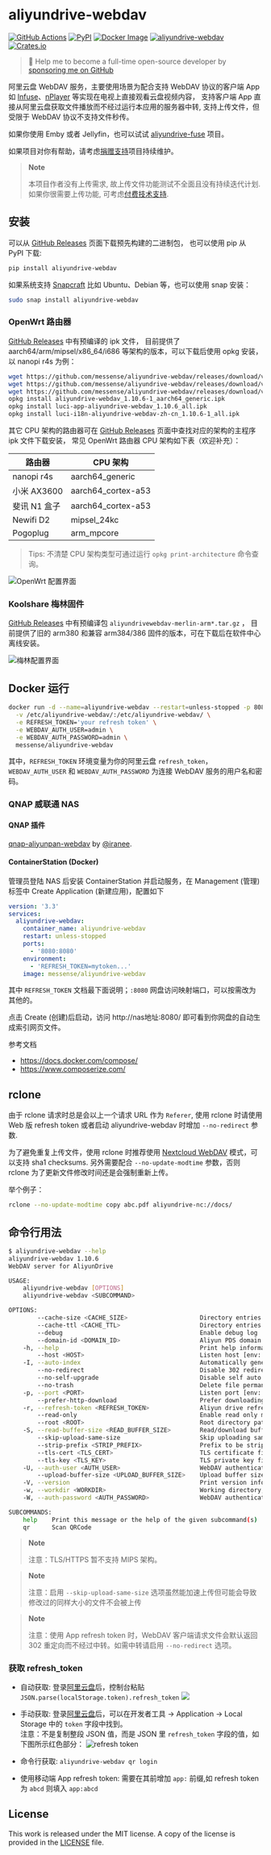 # aliyundrive-webdav

[![GitHub Actions](https://github.com/messense/aliyundrive-webdav/workflows/CI/badge.svg)](https://github.com/messense/aliyundrive-webdav/actions?query=workflow%3ACI)
[![PyPI](https://img.shields.io/pypi/v/aliyundrive-webdav.svg)](https://pypi.org/project/aliyundrive-webdav)
[![Docker Image](https://img.shields.io/docker/pulls/messense/aliyundrive-webdav.svg?maxAge=2592000)](https://hub.docker.com/r/messense/aliyundrive-webdav/)
[![aliyundrive-webdav](https://snapcraft.io/aliyundrive-webdav/badge.svg)](https://snapcraft.io/aliyundrive-webdav)
[![Crates.io](https://img.shields.io/crates/v/aliyundrive-webdav.svg)](https://crates.io/crates/aliyundrive-webdav)

> 🚀 Help me to become a full-time open-source developer by [sponsoring me on GitHub](https://github.com/sponsors/messense)

阿里云盘 WebDAV 服务，主要使用场景为配合支持 WebDAV 协议的客户端 App 如 [Infuse](https://firecore.com/infuse)、[nPlayer](https://nplayer.com)
等实现在电视上直接观看云盘视频内容， 支持客户端 App 直接从阿里云盘获取文件播放而不经过运行本应用的服务器中转, 支持上传文件，但受限于 WebDAV 协议不支持文件秒传。

如果你使用 Emby 或者 Jellyfin，也可以试试 [aliyundrive-fuse](https://github.com/messense/aliyundrive-fuse) 项目。

如果项目对你有帮助，请考虑[捐赠支持](https://github.com/messense/aliyundrive-webdav/discussions/126)项目持续维护。

> **Note**
>
> 本项目作者没有上传需求, 故上传文件功能测试不全面且没有持续迭代计划.
> 如果你很需要上传功能, 可考虑[付费技术支持](https://github.com/messense/aliyundrive-webdav/discussions/442).

## 安装

可以从 [GitHub Releases](https://github.com/messense/aliyundrive-webdav/releases) 页面下载预先构建的二进制包， 也可以使用 pip 从 PyPI 下载:

```bash
pip install aliyundrive-webdav
```

如果系统支持 [Snapcraft](https://snapcraft.io) 比如 Ubuntu、Debian 等，也可以使用 snap 安装：

```bash
sudo snap install aliyundrive-webdav
```

### OpenWrt 路由器

[GitHub Releases](https://github.com/messense/aliyundrive-webdav/releases) 中有预编译的 ipk 文件， 目前提供了
aarch64/arm/mipsel/x86_64/i686 等架构的版本，可以下载后使用 opkg 安装，以 nanopi r4s 为例：

```bash
wget https://github.com/messense/aliyundrive-webdav/releases/download/v1.10.6/aliyundrive-webdav_1.10.6-1_aarch64_generic.ipk
wget https://github.com/messense/aliyundrive-webdav/releases/download/v1.10.6/luci-app-aliyundrive-webdav_1.10.6_all.ipk
wget https://github.com/messense/aliyundrive-webdav/releases/download/v1.10.6/luci-i18n-aliyundrive-webdav-zh-cn_1.10.6-1_all.ipk
opkg install aliyundrive-webdav_1.10.6-1_aarch64_generic.ipk
opkg install luci-app-aliyundrive-webdav_1.10.6_all.ipk
opkg install luci-i18n-aliyundrive-webdav-zh-cn_1.10.6-1_all.ipk
```

其它 CPU 架构的路由器可在 [GitHub Releases](https://github.com/messense/aliyundrive-webdav/releases) 页面中查找对应的架构的主程序 ipk 文件下载安装， 常见
OpenWrt 路由器 CPU 架构如下表（欢迎补充）：

|      路由器     |        CPU 架构       |
|----------------|----------------------|
| nanopi r4s     | aarch64_generic      |
| 小米 AX3600     | aarch64_cortex-a53  |
| 斐讯 N1 盒子    | aarch64_cortex-a53   |
| Newifi D2      | mipsel_24kc          |
| Pogoplug       | arm_mpcore           |

> Tips: 不清楚 CPU 架构类型可通过运行 `opkg print-architecture` 命令查询。

![OpenWrt 配置界面](./doc/openwrt.png)

### Koolshare 梅林固件

[GitHub Releases](https://github.com/messense/aliyundrive-webdav/releases) 中有预编译包 `aliyundrivewebdav-merlin-arm*.tar.gz`
， 目前提供了旧的 arm380 和兼容 arm384/386 固件的版本，可在下载后在软件中心离线安装。

![梅林配置界面](./doc/merlin.png)

## Docker 运行

```bash
docker run -d --name=aliyundrive-webdav --restart=unless-stopped -p 8080:8080 \
  -v /etc/aliyundrive-webdav/:/etc/aliyundrive-webdav/ \
  -e REFRESH_TOKEN='your refresh token' \
  -e WEBDAV_AUTH_USER=admin \
  -e WEBDAV_AUTH_PASSWORD=admin \
  messense/aliyundrive-webdav
```

其中，`REFRESH_TOKEN` 环境变量为你的阿里云盘 `refresh_token`，`WEBDAV_AUTH_USER`
和 `WEBDAV_AUTH_PASSWORD` 为连接 WebDAV 服务的用户名和密码。

### QNAP 威联通 NAS

#### QNAP 插件

[qnap-aliyunpan-webdav](https://github.com/iranee/qnap-aliyunpan-webdav) by
[@iranee](https://github.com/iranee).

#### ContainerStation (Docker)

管理员登陆 NAS 后安装 ContainerStation 并启动服务，在 Management (管理) 标签中 Create Application (新建应用)，配置如下

```yaml
version: '3.3'
services:
  aliyundrive-webdav:
    container_name: aliyundrive-webdav
    restart: unless-stopped
    ports:
      - '8080:8080'
    environment:
      - 'REFRESH_TOKEN=mytoken...'
    image: messense/aliyundrive-webdav
```

其中 `REFRESH_TOKEN` 文档最下面说明；`:8080` 网盘访问映射端口，可以按需改为其他的。

点击 Create (创建)后启动，访问 http://nas地址:8080/ 即可看到你网盘的自动生成索引网页文件。

参考文档

- https://docs.docker.com/compose/
- https://www.composerize.com/

## rclone

由于 rclone 请求时总是会以上一个请求 URL 作为 `Referer`, 使用 rclone 时请使用 Web 版 refresh token 或者启动 aliyundrive-webdav 时增加 `--no-redirect` 参数.

为了避免重复上传文件，使用 rclone 时推荐使用 [Nextcloud WebDAV](https://rclone.org/webdav/#nextcloud) 模式，可以支持 sha1 checksums. 
另外需要配合 `--no-update-modtime` 参数，否则 rclone 为了更新文件修改时间还是会强制重新上传。

举个例子：

```bash
rclone --no-update-modtime copy abc.pdf aliyundrive-nc://docs/
```

## 命令行用法

```bash
$ aliyundrive-webdav --help
aliyundrive-webdav 1.10.6
WebDAV server for AliyunDrive

USAGE:
    aliyundrive-webdav [OPTIONS]
    aliyundrive-webdav <SUBCOMMAND>

OPTIONS:
        --cache-size <CACHE_SIZE>                    Directory entries cache size [default: 1000]
        --cache-ttl <CACHE_TTL>                      Directory entries cache expiration time in seconds [default: 600]
        --debug                                      Enable debug log
        --domain-id <DOMAIN_ID>                      Aliyun PDS domain id
    -h, --help                                       Print help information
        --host <HOST>                                Listen host [env: HOST=] [default: 0.0.0.0]
    -I, --auto-index                                 Automatically generate index.html
        --no-redirect                                Disable 302 redirect when using app refresh token
        --no-self-upgrade                            Disable self auto upgrade
        --no-trash                                   Delete file permanently instead of trashing it
    -p, --port <PORT>                                Listen port [env: PORT=] [default: 8080]
        --prefer-http-download                       Prefer downloading using HTTP protocol
    -r, --refresh-token <REFRESH_TOKEN>              Aliyun drive refresh token [env: REFRESH_TOKEN=]
        --read-only                                  Enable read only mode
        --root <ROOT>                                Root directory path [default: /]
    -S, --read-buffer-size <READ_BUFFER_SIZE>        Read/download buffer size in bytes, defaults to 10MB [default: 10485760]
        --skip-upload-same-size                      Skip uploading same size file
        --strip-prefix <STRIP_PREFIX>                Prefix to be stripped off when handling request [env: WEBDAV_STRIP_PREFIX=]
        --tls-cert <TLS_CERT>                        TLS certificate file path [env: TLS_CERT=]
        --tls-key <TLS_KEY>                          TLS private key file path [env: TLS_KEY=]
    -U, --auth-user <AUTH_USER>                      WebDAV authentication username [env: WEBDAV_AUTH_USER=]
        --upload-buffer-size <UPLOAD_BUFFER_SIZE>    Upload buffer size in bytes, defaults to 16MB [default: 16777216]
    -V, --version                                    Print version information
    -w, --workdir <WORKDIR>                          Working directory, refresh_token will be stored in there if specified
    -W, --auth-password <AUTH_PASSWORD>              WebDAV authentication password [env: WEBDAV_AUTH_PASSWORD=]

SUBCOMMANDS:
    help    Print this message or the help of the given subcommand(s)
    qr      Scan QRCode
```

> **Note**
> 
> 注意：TLS/HTTPS 暂不支持 MIPS 架构。

> **Note**
> 
> 注意：启用 `--skip-upload-same-size` 选项虽然能加速上传但可能会导致修改过的同样大小的文件不会被上传

> **Note**
>
>注意：使用 App refresh token 时，WebDAV 客户端请求文件会默认返回 302 重定向而不经过中转。如需中转请启用 `--no-redirect` 选项。

### 获取 refresh_token

* 自动获取: 登录[阿里云盘](https://www.aliyundrive.com/drive/)后，控制台粘贴 `JSON.parse(localStorage.token).refresh_token`
![](https://user-images.githubusercontent.com/12248888/150632769-ea6b7a0f-4170-44d6-bafb-92b2a7c1726b.png)

* 手动获取: 登录[阿里云盘](https://www.aliyundrive.com/drive/)后，可以在开发者工具 ->
Application -> Local Storage 中的 `token` 字段中找到。  
注意：不是复制整段 JSON 值，而是 JSON 里 `refresh_token` 字段的值，如下图所示红色部分：
![refresh token](./doc/refresh_token.png)

* 命令行获取: `aliyundrive-webdav qr login`

* 使用移动端 App refresh token: 需要在其前增加 `app:` 前缀,如 refresh token 为 `abcd` 则填入 `app:abcd`

## License

This work is released under the MIT license. A copy of the license is provided in the [LICENSE](./LICENSE) file.
